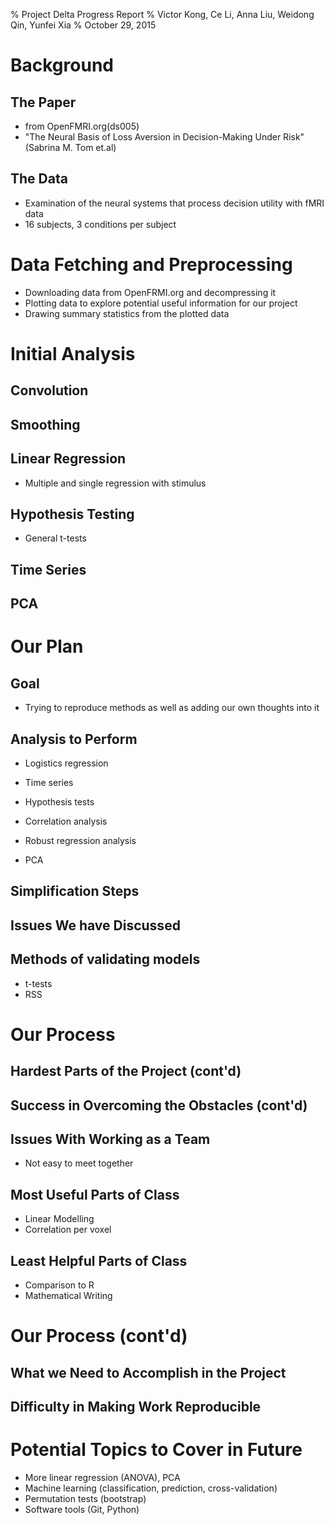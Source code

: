 % Project Delta Progress Report
% Victor Kong, Ce Li, Anna Liu, Weidong Qin, Yunfei Xia
% October 29, 2015

# Background

## The Paper

- from OpenFMRI.org(ds005)
- "The Neural Basis of Loss Aversion in Decision-Making Under Risk" (Sabrina M. Tom et.al)

## The Data

- Examination of the neural systems that process decision utility with fMRI data
- 16 subjects, 3 conditions per subject

# Data Fetching and Preprocessing 

- Downloading data from OpenFRMI.org and decompressing it
- Plotting data to explore potential useful information for our project
- Drawing summary statistics from the plotted data

# Initial Analysis

## Convolution

## Smoothing 

## Linear Regression

- Multiple and single regression with stimulus

## Hypothesis Testing

- General t-tests

## Time Series

## PCA

# Our Plan

## Goal

- Trying to reproduce methods as well as adding our own thoughts into it

## Analysis to Perform

- Logistics regression

- Time series 

- Hypothesis tests

- Correlation analysis

- Robust regression analysis

- PCA

## Simplification Steps

## Issues We have Discussed

## Methods of validating models

- t-tests
- RSS

# Our Process

## Hardest Parts of the Project (cont'd)

## Success in Overcoming the Obstacles (cont'd)

## Issues With Working as a Team

- Not easy to meet together

## Most Useful Parts of Class

- Linear Modelling
- Correlation per voxel

## Least Helpful Parts of Class

- Comparison to R
- Mathematical Writing

# Our Process (cont'd)

## What we Need to Accomplish in the Project

## Difficulty in Making Work Reproducible

# Potential Topics to Cover in Future

- More linear regression (ANOVA), PCA
- Machine learning (classification, prediction, cross-validation)
- Permutation tests (bootstrap)
- Software tools (Git, Python)
